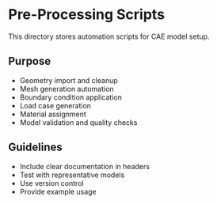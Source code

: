 # Pre-Processing Scripts

This directory stores automation scripts for CAE model setup.

## Purpose
- Geometry import and cleanup
- Mesh generation automation
- Boundary condition application
- Load case generation
- Material assignment
- Model validation and quality checks

## Guidelines
- Include clear documentation in headers
- Test with representative models
- Use version control
- Provide example usage
